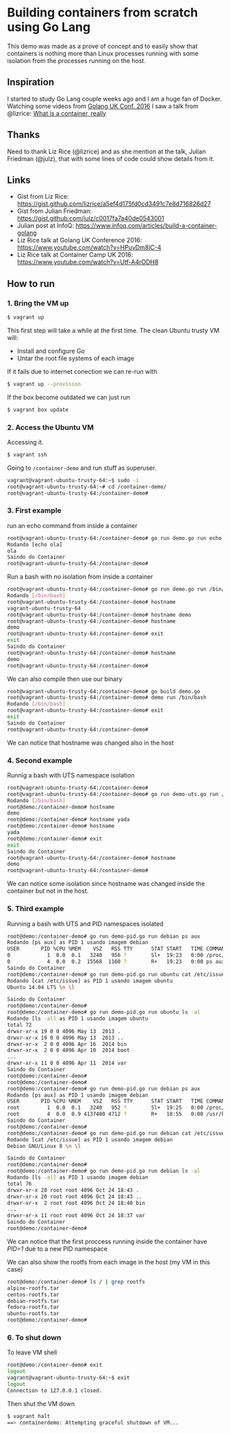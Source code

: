 # Building containers from scratch using Go Lang

This demo was made as a prove of concept and to easily show that containers is nothing more than Linux processes running with some isolation from the processes running on the host.


## Inspiration

I started to study Go Lang couple weeks ago and I am a huge fan of Docker. Watching some videos from [Golang UK Conf. 2016](http://golanguk.com) I saw a talk from @lizrice: [What is a container, really](https://www.youtube.com/watch?v=HPuvDm8IC-4)

## Thanks

Need to thank Liz Rice (@lizrice) and as she mention at the talk, Julian Friedman (@julz), that with some lines of code could show details from it.

## Links

 - Gist from Liz Rice: https://gist.github.com/lizrice/a5ef4d175fd0cd3491c7e8d716826d27
 - Gist from Julian Friedman: https://gist.github.com/julz/c0017fa7a40de0543001
 - Julian post at InfoQ: https://www.infoq.com/articles/build-a-container-golang
 - Liz Rice talk at Golang UK Conference 2016: https://www.youtube.com/watch?v=HPuvDm8IC-4
 - Liz Rice talk at Container Camp UK 2016: https://www.youtube.com/watch?v=Utf-A4rODH8

## How to run

### 1. Bring the VM up

~~~bash
$ vagrant up
~~~

This first step will take a while at the first time. The clean Ubuntu trusty VM will:

 - Install and configure Go
 - Untar the root file systems of each image

If it fails due to internet conection we can re-run with 

~~~bash
$ vagrant up --provision
~~~

If the box become outdated we can just run

~~~bash
$ vagrant box update
~~~

### 2. Access the Ubuntu VM

Accessing it.

~~~bash
$ vagrant ssh
~~~

Going to `/container-demo` and run stuff as superuser.

~~~bash
vagrant@vagrant-ubuntu-trusty-64:~$ sudo -i
root@vagrant-ubuntu-trusty-64:~# cd /container-demo/
root@vagrant-ubuntu-trusty-64:/container-demo#
~~~

### 3. First example

run an echo command from inside a container

~~~bash
root@vagrant-ubuntu-trusty-64:/container-demo# go run demo.go run echo ola
Rodando [echo ola]
ola
Saindo do Container
root@vagrant-ubuntu-trusty-64:/container-demo#
~~~

Run a bash with no isolation from inside a container

~~~bash
root@vagrant-ubuntu-trusty-64:/container-demo# go run demo.go run /bin/bash
Rodando [/bin/bash]
root@vagrant-ubuntu-trusty-64:/container-demo# hostname
vagrant-ubuntu-trusty-64
root@vagrant-ubuntu-trusty-64:/container-demo# hostname demo
root@vagrant-ubuntu-trusty-64:/container-demo# hostname
demo
root@vagrant-ubuntu-trusty-64:/container-demo# exit
exit
Saindo do Container
root@vagrant-ubuntu-trusty-64:/container-demo# hostname
demo
root@vagrant-ubuntu-trusty-64:/container-demo#
~~~

We can also compile then use our binary

~~~bash
root@vagrant-ubuntu-trusty-64:/container-demo# go build demo.go
root@vagrant-ubuntu-trusty-64:/container-demo# demo run /bin/bash
Rodando [/bin/bash]
root@vagrant-ubuntu-trusty-64:/container-demo# exit
exit
Saindo do Container
root@vagrant-ubuntu-trusty-64:/container-demo# 
~~~

We can notice that hostname was changed also in the host

### 4. Second example

Runnig a bash with UTS namespace isolation

~~~bash
root@vagrant-ubuntu-trusty-64:/container-demo#
root@vagrant-ubuntu-trusty-64:/container-demo# go run demo-uts.go run /bin/bash
Rodando [/bin/bash]
root@demo:/container-demo# hostname
demo
root@demo:/container-demo# hostname yada
root@demo:/container-demo# hostname
yada
root@demo:/container-demo# exit
exit
Saindo do Container
root@vagrant-ubuntu-trusty-64:/container-demo# hostname
demo
root@vagrant-ubuntu-trusty-64:/container-demo#
~~~

We can notice some isolation since hostname was changed inside the container but not in the host. 

### 5. Third example

Running a bash with UTS and PID namespaces isolated

~~~bash
root@demo:/container-demo# go run demo-pid.go run debian ps aux
Rodando [ps aux] as PID 1 usando imagem debian
USER       PID %CPU %MEM    VSZ   RSS TTY      STAT START   TIME COMMAND
0            1  0.0  0.1   3240   956 ?        Sl+  19:23   0:00 /proc/self/exe
0            4  0.0  0.2  15568  1160 ?        R+   19:23   0:00 ps aux
Saindo do Container
root@demo:/container-demo# go run demo-pid.go run ubuntu cat /etc/issue
Rodando [cat /etc/issue] as PID 1 usando imagem ubuntu
Ubuntu 14.04 LTS \n \l

Saindo do Container
root@demo:/container-demo#
root@demo:/container-demo# go run demo-pid.go run ubuntu ls -al
Rodando [ls -al] as PID 1 usando imagem ubuntu
total 72
drwxr-xr-x 19 0 0 4096 May 13  2013 .
drwxr-xr-x 19 0 0 4096 May 13  2013 ..
drwxr-xr-x  2 0 0 4096 Apr 16  2014 bin
drwxr-xr-x  2 0 0 4096 Apr 10  2014 boot
...
drwxr-xr-x 11 0 0 4096 Apr 11  2014 var
Saindo do Container
root@demo:/container-demo#
root@demo:/container-demo#
root@demo:/container-demo# go run demo-pid.go run debian ps aux
Rodando [ps aux] as PID 1 usando imagem debian
USER       PID %CPU %MEM    VSZ   RSS TTY      STAT START   TIME COMMAND
root         1  0.0  0.1   3240   952 ?        Sl+  19:25   0:00 /proc/self/exe
root         4  0.0  0.9 4137480 4712 ?        R+   18:55   0:00 /usr/bin/qemu-a
Saindo do Container
root@demo:/container-demo#
root@demo:/container-demo# go run demo-pid.go run debian cat /etc/issue
Rodando [cat /etc/issue] as PID 1 usando imagem debian
Debian GNU/Linux 8 \n \l

Saindo do Container
root@demo:/container-demo#
root@demo:/container-demo# go run demo-pid.go run debian ls -al
Rodando [ls -al] as PID 1 usando imagem debian
total 76
drwxr-xr-x 20 root root 4096 Oct 24 18:43 .
drwxr-xr-x 20 root root 4096 Oct 24 18:43 ..
drwxr-xr-x  2 root root 4096 Oct 24 18:40 bin
...
drwxr-xr-x 11 root root 4096 Oct 24 18:37 var
Saindo do Container
root@demo:/container-demo#
~~~

We can notice that the first proccess running inside the container have *PID=1* due to a new PID namespace

We can also show the rootfs from each image in the host (my VM in this case)

~~~bash
root@demo:/container-demo# ls / | grep rootfs
alpine-rootfs.tar
centos-rootfs.tar
debian-rootfs.tar
fedora-rootfs.tar
ubuntu-rootfs.tar
root@demo:/container-demo#
~~~


### 6. To shut down

To leave VM shell

~~~bash
root@demo:/container-demo# exit
logout
vagrant@vagrant-ubuntu-trusty-64:~$ exit
logout
Connection to 127.0.0.1 closed.
~~~

Then shut the VM down

~~~bash 
$ vagrant halt
==> containerdemo: Attempting graceful shutdown of VM...
~~~